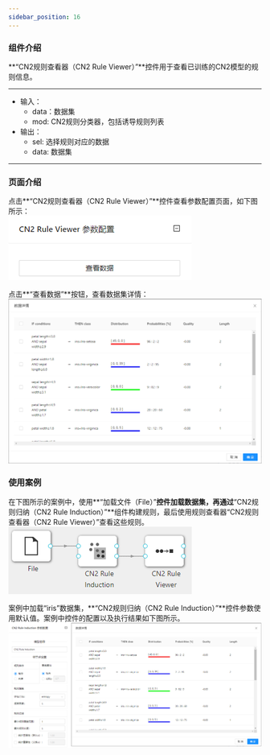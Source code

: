 ```yaml
---
sidebar_position: 16
---
```

### 组件介绍
**“CN2规则查看器（CN2 Rule Viewer）”**控件用于查看已训练的CN2模型的规则信息。
<hr/>

- 输入：
  - data：数据集
  - mod: CN2规则分类器，包括诱导规则列表
- 输出：
  - sel: 选择规则对应的数据
  - data: 数据集

<hr/>


### 页面介绍
点击**“CN2规则查看器（CN2 Rule Viewer）”**控件查看参数配置页面，如下图所示：  
[ ![](/img/aistudio/visualize/cn2-rule-viewer/param.png) ](/img/aistudio/visualize/cn2-rule-viewer/param.png)

点击**“查看数据”**按钮，查看数据集详情：  
[ ![](/img/aistudio/visualize/cn2-rule-viewer/interaction.png) ](/img/aistudio/visualize/cn2-rule-viewer/interaction.png)

### 使用案例
在下图所示的案例中，使用**“加载文件（File）”**控件加载数据集，再通过**“CN2规则归纳（CN2 Rule Induction）”**组件构建规则，最后使用规则查看器“CN2规则查看器（CN2 Rule Viewer）”查看这些规则。  
[ ![](/img/aistudio/visualize/cn2-rule-viewer/workflow.png) ](/img/aistudio/visualize/cn2-rule-viewer/workflow.png)

案例中加载“iris”数据集，**“CN2规则归纳（CN2 Rule Induction）”**控件参数使用默认值。案例中控件的配置以及执行结果如下图所示。  
[ ![](/img/aistudio/visualize/cn2-rule-viewer/visualization.png) ](/img/aistudio/visualize/cn2-rule-viewer/visualization.png)